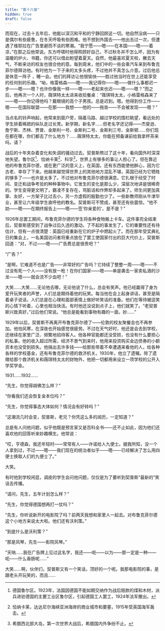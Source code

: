 ```yaml
---
title: "第十六章"
hidden: true
draft: false
---
```

而现在，过去十五年后，他能以深沉和平和的宁静回顾这一切。他自然没病——只是偶尔有些疲惫，在冬天呼吸有些困难。他不想到外国去——他出去过一次，但遭遇了维耶拉在广告里避而不谈的寒潮。“我宁愿——嗯——在本国——嗯——着凉，”在那之后他常说。东方呼啸时他得照顾好自己，不过秋冬并不怎么坏，因为有温暖的炉火、书籍，你还可以借此盼望着夏天。自然，他最喜欢夏天啦，撇去天气，不断来访的校友也很合他的意。每到周末，他们中的一些会乘汽车来到布鲁克菲尔德拜访他。有时他为一下子来的太多头疼，不过他并不真怎么介意。过后他总是休息一阵子 ，睡一会。他们的拜访让他很愉快——胜过他当时在世上还能享受的任何别的乐趣。“呦，格雷格森——嗯——我记得你——嗯——做什么事都迟一步——嗯——嗯？也许你像我一样——嗯——老起来也迟——嗯——嗯？”而之后，他再次一个人时，薇琪特太太进来收拾餐桌：“薇琪特太太，小格雷格森来了——嗯——你记得他吗？戴眼镜的高个子男孩。总是迟到。嗯。他得到份工作——嗯——在国际联盟——在那——我想——他的——拖沓——不会被发现——嗯？”

当点名的铃声响起，他常来到窗户旁，隔着马路、越过学校的围栏眺望，看远处的学生排着稀疏的纵队走过长凳。新学期，新名字……但老名字还记得——杰斐逊、詹宁斯、杰林、贾普、金斯利一号、金斯利二号、金斯利三号、金斯顿……你们现在都在哪，你们都去了什么地方？……薇琪特太太，你能在预备课前给我拿杯茶来吗，请？

战后的十年夹杂着变化和失调的骚动过去。契普斯熬过了这十年，看向国外时深深地失望。鲁尔区[^1]、恰纳卡莱[^2]、科孚[^3]，世界上有够多的事让人担心了。但在靠近他的布鲁克菲尔德，或在更广泛的意义上，在英国，还有东西能使他醉心，因为它古老、幸存了下来。他越来越觉得世界上的其他地方混乱不堪，英国已经为它牺牲的够多了——也许是太多了。不过他对布鲁克菲尔德很满意。它扎根于经受了时间、变迁和战争考验的种种事物中。它发生的变化是那么少，深层次地讲是很稀奇的。学生变得更文明了，霸凌不复存在，骂脏话和作弊却多起来了。师生间更加真挚、友好，一方架子比过去小，另一方虚假的殷勤也少了。一些新教师刚从牛津毕业，甚至让六年级学生直呼他的教名。契普斯可不赞成，甚至还有些震惊。“他不妨——嗯——在期终报告上——嗯——签‘你亲爱的’，是不是？”

1926年总罢工期间，布鲁克菲尔德的学生将各种食物搬上卡车。这件事完全结束后，契普斯感受到了战争过后久违的激动。了不起的事发生了，它的重要性还有待估计，但有一点很清楚：英国已经重新在它的炉子中燃起火了。而在那年受奖典礼日的集会上，一名美国访问者将重点放在了罢工使国家付出的巨大代价上，契普斯回道：“对，不过——嗯——广告费总是很贵吧？”

“广告？”

“是啊，它难道不也是广告——非常好的广告吗？它持续了整整一周——嗯——不过没有死一个人——没有放一枪！在你们国家——嗯——单是袭击一家卖私酒的沙龙——嗯——就会流不少血吧！”

大笑……大笑……无论他去哪，无论他说了什么，总会有笑声。他已经赢得了身为爱开玩笑者的声誉，人们总是期待着他的玩笑。每当他在会上起身讲话，甚至是隔着桌子说话，人们总是在心理和面部表情上做好听笑话的准备。他们在等待被逗笑的心情下听着，心里也相当快活。有时他还没说到点子上，他们就笑了。“老契普斯兴致真好，”过后他们常说。“他总是能看到事物有趣的一面，妙……”

1929年以后，契普斯不再离开布鲁克菲尔德了——伦敦的校友聚餐会也不再参加。他怕风寒，在深夜也开始感觉很疲劳。不过在天气好时，他还是会去到学校，还继续在家里广泛、频繁地招待客人。他各种官能都还没受损，也没有什么要担心的私事。他的收入超过所需，经济不景气到来时，他用来投资购买金边债券的小额资本也没受到损失。他捐出去许多钱——给那些带着不幸遭遇来看他的人，给各种各样的学校基金，还有布鲁克菲尔德的救济机关。1930年，他立了遗嘱。除了遗赠给那个救济机关和薇琪特太太的财物外，他把一切都用来设立一项学校的公开入学奖学金。

1931……1932……

“先生，你觉得胡佛怎么样？”

“你看我们还会恢复金本位吗？”

“先生，你觉得事态大体如何？情况会有好转吗？”

“这潮流几时会变，契普斯，老兄？你凭这么多的阅历，一定知道？”

总是有人问他问题，似乎他既是预言家又是百科全书——还不止如此，因为他们还喜欢他的回答听来妙趣横生。他常说：

“哎，亨德森，我还年轻时——常常有人——许诺给人九便士。据我所知，没一个人拿到过，不过——嗯——我们现在的统治者似乎——嗯——已经解决了怎么用四便士换取人们的九便士了。”

大笑。

有时他到学校闲逛，调皮的学生会问他问题，仅仅是为了要听到契普斯“最新的”笑话去传播。

“请问，先生，五年计划怎么样？”

“先生，你觉得德国想再打一仗吗？”

“先生，你听说新开的电影院了吗？前两天我想和家里人一起去。对布鲁克菲尔德这个小地方来说太大啦。他们还有沃利策。”

“到底什么是沃利策？”

“那是风琴，先生——影院风琴。”

“天呐……我在广告牌上见过这名字，我还——呃——以为——那一定是一种——呃——什么香肠呢……”

大笑……啊，伙伴们，契普斯又有一个笑话，顶好的一个呢。我那电影院的事，是跟老头开玩笑的，而且……

[^1]: 德国鲁尔区。1923年，法国因德国不能如期交纳作为战后赔款的煤和木材，派兵进驻德国的主要工业区鲁尔区，引起德国工人罢工，1924年法军撤出。
[^2]: 恰纳卡莱，达达尼尔海峡亚洲海岸的商业城市和要塞，1915年受英国海军轰击。
[^3]: 希腊西北部大岛，第一次世界大战后，希腊国内外争纷不止。